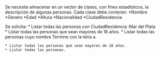 Se necesita almacenar en un vector de clases, con fines estadísticos, la descripción de algunas personas. Cada clase debe
 contener:
    *Nombre     *Genero
    *Edad        *Altura
    *Nacionalidad    *CiudadResidencia
   
Se solicita:
    * Listar todas las personas con CiudadResidencia :Mar del Plata
    * Listar todas las personas que sean mayores de 18 años.
    * Listar todas las personas cuyo nombre Termine con la letra a.


    * Listar todas las personas que sean mayores de 18 años.
    * Listar todas las personas.
